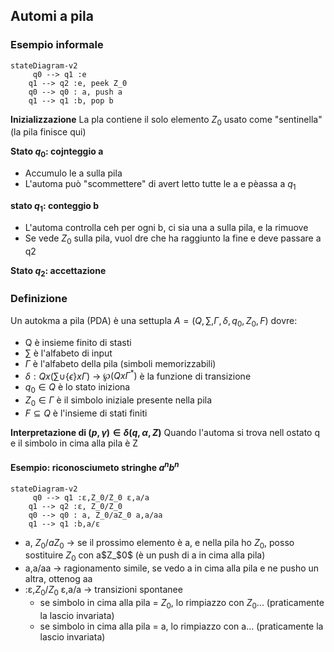 ## Automi a pila

###  Esempio informale
```mermaid 
stateDiagram-v2
	 q0 --> q1 :e
	q1 --> q2 :e, peek Z_0
	q0 --> q0 : a, push a
	q1 --> q1 :b, pop b
```
**Inizializzazione**
La pla contiene il solo elemento $Z_0$ usato come "sentinella" (la pila finisce qui)

**Stato $q_0$: cojnteggio a**
- Accumulo le a sulla pila
- L'automa può "scommettere" di avert letto tutte le a e pèassa a $q_1$

**stato $q_1$: conteggio b**
- L'automa controlla ceh per ogni b, ci sia una a sulla pila, e la rimuove
- Se vede $Z_0$ sulla pila, vuol dre che ha raggiunto la fine e deve passare a q2

**Stato $q_2$: accettazione**

### Definizione
Un autokma a pila (PDA) è una settupla $A = (Q,\sum,\Gamma,\delta,q_0,Z_0,F)$ dovre:
- Q è insieme finito di stasti
- $\sum$ è l'alfabeto di input
- $\Gamma$ è l'alfabeto della pila (simboli memorizzabili)
- $\delta: Q x (\sum \cup \{\epsilon\}x\Gamma)$ -> $\wp(Qx\Gamma^*)$ è la funzione di transizione
- $q_0 \in Q$ è lo stato iniziona
- $Z_0 \in \Gamma$ è il simbolo iniziale presente nella pila
- $F ⊆ Q$ è l'insieme di stati finiti

**Interpretazione di $(p,\gamma) \in \delta(q,\alpha,Z)$**
Quando l'automa si trova nell ostato q e il simbolo in cima alla pila è Z

#### Esempio: riconosciumeto stringhe $a^nb^n$

```mermaid 
stateDiagram-v2
	 q0 --> q1 :ε,Z_0/Z_0 ε,a/a
	q1 --> q2 :ε, Z_0/Z_0
	q0 --> q0 : a, Z_0/aZ_0 a,a/aa
	q1 --> q1 :b,a/ε
```

- a, $Z_0$/$aZ_0$ -> se il prossimo elemento è a, e nella pila ho $Z_0$, posso sostituire $Z_0$ con a$Z_$0$ (è un push di a in cima alla pila)
- a,a/aa -> ragionamento simile, se vedo a in cima alla pila e ne pusho un altra, ottenog aa
- :ε,$Z_0$/$Z_0$ ε,a/a -> transizioni spontanee 
	- se simbolo in cima alla pila = $Z_0$, lo rimpiazzo con $Z_0$... (praticamente la lascio invariata)
	-  se simbolo in cima alla pila = a, lo rimpiazzo con a... (praticamente la lascio invariata)

